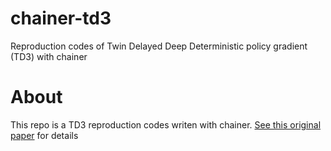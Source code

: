 # chainer-td3
Reproduction codes of Twin Delayed Deep Deterministic policy gradient (TD3) with chainer

# About

This repo is a TD3 reproduction codes writen with chainer. [See this original paper](http://proceedings.mlr.press/v80/fujimoto18a/fujimoto18a.pdf) for details
